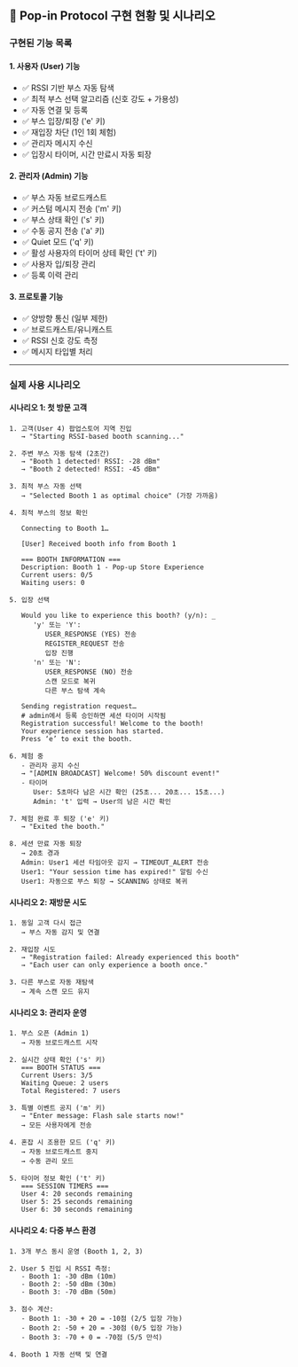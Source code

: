 ## 📌 Pop-in Protocol 구현 현황 및 시나리오

### **구현된 기능 목록**

#### 1. **사용자 (User) 기능**
- ✅ RSSI 기반 부스 자동 탐색
- ✅ 최적 부스 선택 알고리즘 (신호 강도 + 가용성)
- ✅ 자동 연결 및 등록
- ✅ 부스 입장/퇴장 ('e' 키)
- ✅ 재입장 차단 (1인 1회 체험)
- ✅ 관리자 메시지 수신
- ✅ 입장시 타이머, 시간 만료시 자동 퇴장

#### 2. **관리자 (Admin) 기능**
- ✅ 부스 자동 브로드캐스트
- ✅ 커스텀 메시지 전송 ('m' 키)
- ✅ 부스 상태 확인 ('s' 키)
- ✅ 수동 공지 전송 ('a' 키)
- ✅ Quiet 모드 ('q' 키)
- ✅ 활성 사용자의 타이머 상테 확인 ('t' 키)
- ✅ 사용자 입/퇴장 관리
- ✅ 등록 이력 관리

#### 3. **프로토콜 기능**
- ✅ 양방향 통신 (일부 제한)
- ✅ 브로드캐스트/유니캐스트
- ✅ RSSI 신호 강도 측정
- ✅ 메시지 타입별 처리

---

### **실제 사용 시나리오**

#### **시나리오 1: 첫 방문 고객**
```
1. 고객(User 4) 팝업스토어 지역 진입
   → "Starting RSSI-based booth scanning..."

2. 주변 부스 자동 탐색 (2초간)
   → "Booth 1 detected! RSSI: -28 dBm"
   → "Booth 2 detected! RSSI: -45 dBm"

3. 최적 부스 자동 선택
   → "Selected Booth 1 as optimal choice" (가장 가까움)

4. 최적 부스의 정보 확인
 
   Connecting to Booth 1…

   [User] Received booth info from Booth 1
   
   === BOOTH INFORMATION ===
   Description: Booth 1 - Pop-up Store Experience
   Current users: 0/5
   Waiting users: 0

5. 입장 선택
 
   Would you like to experience this booth? (y/n): _
      'y' 또는 'Y':
         USER_RESPONSE (YES) 전송
         REGISTER_REQUEST 전송
         입장 진행
      'n' 또는 'N':
         USER_RESPONSE (NO) 전송
         스캔 모드로 복귀
         다른 부스 탐색 계속
   
   Sending registration request…
   # admin에서 등록 승인하면 세션 타이머 시작됨
   Registration successful! Welcome to the booth!
   Your experience session has started.
   Press ‘e’ to exit the booth.

6. 체험 중
   - 관리자 공지 수신
   → "[ADMIN BROADCAST] Welcome! 50% discount event!"
   - 타이머
      User: 5초마다 남은 시간 확인 (25초... 20초... 15초...)
      Admin: 't' 입력 → User의 남은 시간 확인

7. 체험 완료 후 퇴장 ('e' 키)
   → "Exited the booth."

8. 세션 만료 자동 퇴장
   → 20초 경과
   Admin: User1 세션 타임아웃 감지 → TIMEOUT_ALERT 전송
   User1: "Your session time has expired!" 알림 수신
   User1: 자동으로 부스 퇴장 → SCANNING 상태로 복귀
```

#### **시나리오 2: 재방문 시도**
```
1. 동일 고객 다시 접근
   → 부스 자동 감지 및 연결

2. 재입장 시도
   → "Registration failed: Already experienced this booth"
   → "Each user can only experience a booth once."

3. 다른 부스로 자동 재탐색
   → 계속 스캔 모드 유지
```

#### **시나리오 3: 관리자 운영**
```
1. 부스 오픈 (Admin 1)
   → 자동 브로드캐스트 시작

2. 실시간 상태 확인 ('s' 키)
   === BOOTH STATUS ===
   Current Users: 3/5
   Waiting Queue: 2 users
   Total Registered: 7 users

3. 특별 이벤트 공지 ('m' 키)
   → "Enter message: Flash sale starts now!"
   → 모든 사용자에게 전송

4. 혼잡 시 조용한 모드 ('q' 키)
   → 자동 브로드캐스트 중지
   → 수동 관리 모드

5. 타이머 정보 확인 ('t' 키)
   === SESSION TIMERS ===
   User 4: 20 seconds remaining
   User 5: 25 seconds remaining
   User 6: 30 seconds remaining
```

#### **시나리오 4: 다중 부스 환경**
```
1. 3개 부스 동시 운영 (Booth 1, 2, 3)

2. User 5 진입 시 RSSI 측정:
   - Booth 1: -30 dBm (10m)
   - Booth 2: -50 dBm (30m)  
   - Booth 3: -70 dBm (50m)

3. 점수 계산:
   - Booth 1: -30 + 20 = -10점 (2/5 입장 가능)
   - Booth 2: -50 + 20 = -30점 (0/5 입장 가능)
   - Booth 3: -70 + 0 = -70점 (5/5 만석)

4. Booth 1 자동 선택 및 연결
```
